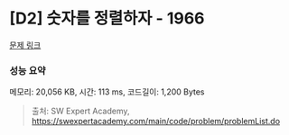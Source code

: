 # [D2] 숫자를 정렬하자 - 1966 

[문제 링크](https://swexpertacademy.com/main/code/problem/problemDetail.do?contestProbId=AV5PrmyKAWEDFAUq) 

### 성능 요약

메모리: 20,056 KB, 시간: 113 ms, 코드길이: 1,200 Bytes



> 출처: SW Expert Academy, https://swexpertacademy.com/main/code/problem/problemList.do